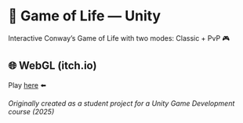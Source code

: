# 🧬 Game of Life — Unity

Interactive Conway’s Game of Life with two modes: Classic + PvP 🎮

## 🌐 WebGL (itch.io)
Play [here](https://zatsepkina.itch.io/game-of-life) ⬅️

_Originally created as a student project for a Unity Game Development course (2025)_